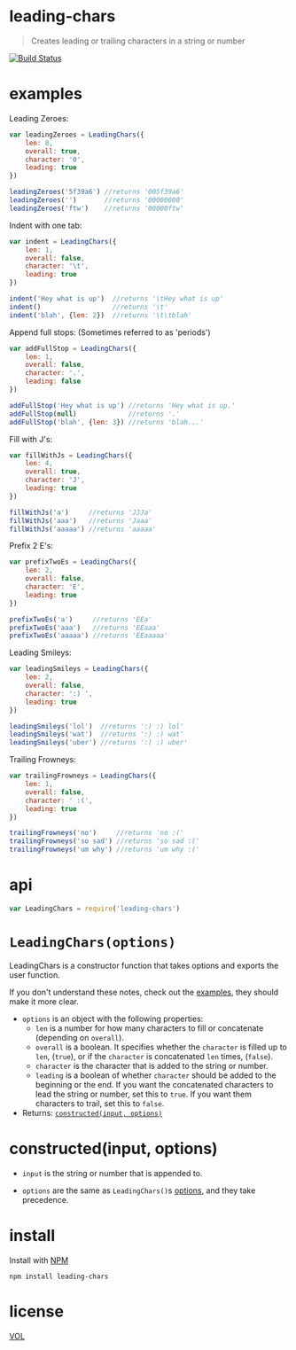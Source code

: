 leading-chars
=============

> Creates leading or trailing characters in a string or number

[![Build Status](https://travis-ci.org/ArtskydJ/leading-chars.svg?branch=master)](https://travis-ci.org/ArtskydJ/leading-chars)

# examples

Leading Zeroes:

```js
var leadingZeroes = LeadingChars({
	len: 8,
	overall: true,
	character: '0',
	leading: true
})

leadingZeroes('5f39a6') //returns '005f39a6'
leadingZeroes('')       //returns '00000000'
leadingZeroes('ftw')    //returns '00000ftw'
```

Indent with one tab:

```js
var indent = LeadingChars({
	len: 1,
	overall: false,
	character: '\t',
	leading: true
})

indent('Hey what is up')  //returns '\tHey what is up'
indent()                  //returns '\t'
indent('blah', {len: 2})  //returns '\t\tblah'
```

Append full stops: (Sometimes referred to as 'periods')

```js
var addFullStop = LeadingChars({
	len: 1,
	overall: false,
	character: '.',
	leading: false
})

addFullStop('Hey what is up') //returns 'Hey what is up.'
addFullStop(null)             //returns '.'
addFullStop('blah', {len: 3}) //returns 'blah...'
```

Fill with J's:

```js
var fillWithJs = LeadingChars({
	len: 4,
	overall: true,
	character: 'J',
	leading: true
})

fillWithJs('a')     //returns 'JJJa'
fillWithJs('aaa')   //returns 'Jaaa'
fillWithJs('aaaaa') //returns 'aaaaa'
```

Prefix 2 E's:

```js
var prefixTwoEs = LeadingChars({
	len: 2,
	overall: false,
	character: 'E',
	leading: true
})

prefixTwoEs('a')     //returns 'EEa'  
prefixTwoEs('aaa')   //returns 'EEaaa'  
prefixTwoEs('aaaaa') //returns 'EEaaaaa'
```

Leading Smileys:

```js
var leadingSmileys = LeadingChars({
	len: 2,
	overall: false,
	character: ':) ',
	leading: true
})

leadingSmileys('lol')  //returns ':) :) lol'  
leadingSmileys('wat')  //returns ':) :) wat'  
leadingSmileys('uber') //returns ':) :) uber'
```

Trailing Frowneys:

```js
var trailingFrowneys = LeadingChars({
	len: 1,
	overall: false,
	character: ' :(',
	leading: true
})

trailingFrowneys('no')     //returns 'no :('  
trailingFrowneys('so sad') //returns 'so sad :('  
trailingFrowneys('um why') //returns 'um why :('
```
# api

```js
var LeadingChars = require('leading-chars')
```

# `LeadingChars(options)`

LeadingChars is a constructor function that takes options and exports the user function.

If you don't understand these notes, check out the [examples](#examples), they should make it more clear.

- `options` is an object with the following properties:
	- `len` is a number for how many characters to fill or concatenate (depending on `overall`).
	- `overall` is a boolean. It specifies whether the `character` is filled up to `len`, (`true`), or if the `character` is concatenated `len` times, (`false`).
	- `character` is the character that is added to the string or number.
	- `leading` is a boolean of whether `character` should be added to the beginning or the end. If you want the concatenated characters to lead the string or number, set this to `true`. If you want them characters to trail, set this to `false`.
- Returns: [`constructed(input, options)`](#constructedinput-options)

# constructed(input, options)

- `input` is the string or number that is appended to.

- `options` are the same as `LeadingChars()`s [options](#options), and they take precedence.

# install

Install with [NPM](https://nodejs.org/download)

	npm install leading-chars
	

# license

[VOL](http://veryopenlicense.com)
